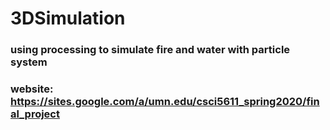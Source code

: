 # 3DSimulation

### using processing to simulate fire and water with particle system
### website: https://sites.google.com/a/umn.edu/csci5611_spring2020/final_project

